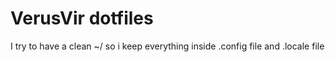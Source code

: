 # VerusVir dotfiles

I try to have a clean ~/ so i keep everything inside .config file and .locale file



